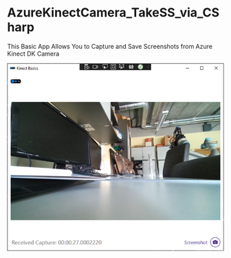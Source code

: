 # AzureKinectCamera_TakeSS_via_CSharp
This Basic App Allows You to Capture and Save Screenshots from Azure Kinect DK Camera

![Screenshot](https://github.com/RGuven/AzureKinectCamera_TakeSS_via_CSharp/blob/main/Images/app_appearance.png)